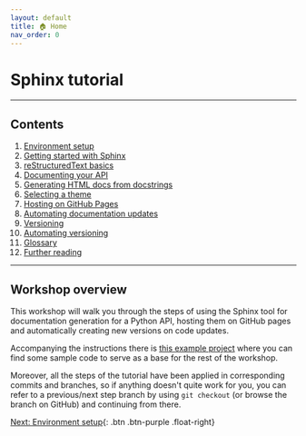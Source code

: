 ```yaml
---
layout: default
title: 🏠 Home
nav_order: 0
---
```


# Sphinx tutorial

---

## Contents

1. [Environment setup](docs/1-environment-setup.md)
2. [Getting started with Sphinx](docs/2-getting-started-with-sphinx.md)
3. [reStructuredText basics](docs/restructuredtext-basics.md)
4. [Documenting your API](docs/4-documenting-your-api.md)
5. [Generating HTML docs from docstrings](docs/5-generating-docs.md)
6. [Selecting a theme](docs/6-selecting-a-theme.md)
7. [Hosting on GitHub Pages](docs/7-hosting-on-github-pages.md)
8. [Automating documentation updates](docs/8-automating-documentation-updates.md)
9. [Versioning](docs/9-versioning.md)
10. [Automating versioning](docs/10-automating-versioning.md)
11. [Glossary](docs/11-glossary.md)
12. [Further reading](docs/12-further-reading.md)

---

## Workshop overview

This workshop will walk you through the steps of using the Sphinx tool for documentation
generation for a Python API, hosting them on GitHub pages and automatically creating new versions
on code updates.

Accompanying the instructions there is [this example project](https://github.com/aelsayed95/the-office) where you can find some sample code to serve as a base for the rest of the workshop.

Moreover, all the steps of the tutorial have been applied in corresponding commits and branches, so
if anything doesn't quite work for you, you can refer to a previous/next step branch by using
`git checkout` (or browse the branch on GitHub) and continuing from there.

[Next: Environment setup](docs/1-environment-setup.md){: .btn .btn-purple .float-right}
<br />
